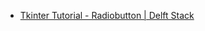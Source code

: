 - [Tkinter Tutorial - Radiobutton | Delft Stack](https://www.delftstack.com/tutorial/tkinter-tutorial/tkinter-radiobutton/#tkinter-radiobutton-basic-example)
